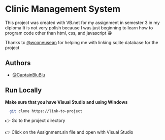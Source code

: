 # Clinic Management System

This project was created with VB.net for my assignment in semester 3 in my diploma
It is not very polish because I was just beginning to learn how to program code other than html, css, and javascript :grin:


Thanks to [@wooneusean](https://www.github.com/wooneusean) for helping me with linking sqlite database for the project


## Authors

- [@CaptainBluBlu](https://www.github.com/captainblublu)


## Run Locally

**Make sure that you have Visual Studio and using Windows**

```bash
  git clone https://link-to-project
```

:point_right: Go to the project directory

:point_right: Click on the Assignment.sln file and open with Visual Studio
